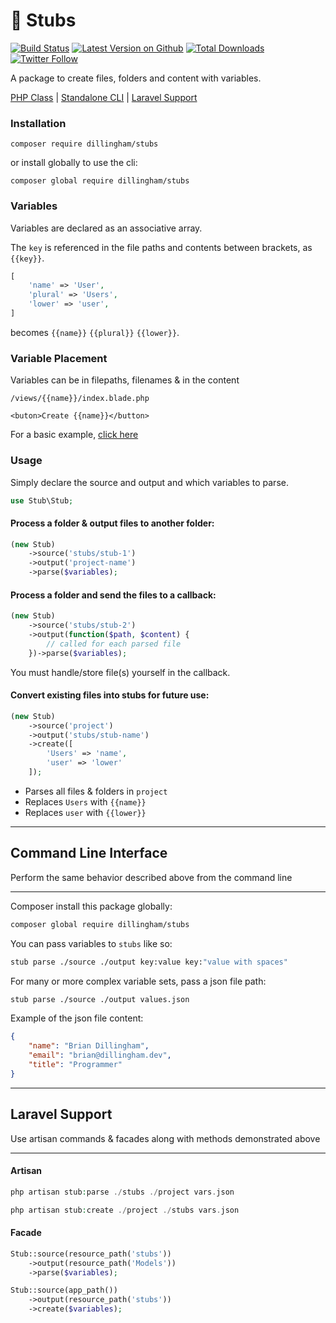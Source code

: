 # 📂 Stubs

[![Build Status](https://travis-ci.com/dillingham/stubs.svg?branch=master)](https://travis-ci.com/dillingham/stubs)
[![Latest Version on Github](https://img.shields.io/github/release/dillingham/stubs.svg?style=flat-square)](https://packagist.org/packages/dillingham/stubs)
[![Total Downloads](https://img.shields.io/packagist/dt/dillingham/stubs.svg?style=flat-square)](https://packagist.org/packages/dillingham/stubs) [![Twitter Follow](https://img.shields.io/twitter/follow/dillinghammm?color=%231da1f1&label=Twitter&logo=%231da1f1&logoColor=%231da1f1&style=flat-square)](https://twitter.com/dillinghammm)

A package to create files, folders and content with variables.

[PHP Class](https://github.com/dillingham/stubs#usage) | [Standalone CLI](https://github.com/dillingham/stubs#command-line-interface) | [Laravel Support](https://github.com/dillingham/stubs#laravel-support) 

### Installation

```
composer require dillingham/stubs
```
or install globally to use the cli:
```
composer global require dillingham/stubs
```

### Variables

Variables are declared as an associative array.

The `key` is referenced in the file paths and contents between brackets, as `{{key}}`.

```php
[
    'name' => 'User',
    'plural' => 'Users',
    'lower' => 'user',
]
```

becomes `{{name}}` `{{plural}}` `{{lower}}`.

### Variable Placement

Variables can be in filepaths, filenames & in the content

```
/views/{{name}}/index.blade.php
```
```
<buton>Create {{name}}</button>
```

For a basic example, [click here](https://github.com/dillingham/stubs/tree/master/tests/stubs)

### Usage

Simply declare the source and output and which variables to parse.
```php
use Stub\Stub;
```
#### Process a folder & output files to another folder:
```php
(new Stub)
    ->source('stubs/stub-1')
    ->output('project-name')
    ->parse($variables);
```

#### Process a folder and send the files to a callback:
```php
(new Stub)
    ->source('stubs/stub-2')
    ->output(function($path, $content) {
        // called for each parsed file
    })->parse($variables);
```
You must handle/store file(s) yourself in the callback.

#### Convert existing files into stubs for future use:
```php
(new Stub)
    ->source('project')
    ->output('stubs/stub-name')
    ->create([
        'Users' => 'name',
        'user' => 'lower'
    ]);
```

- Parses all files & folders in `project`
- Replaces `Users` with `{{name}}`
- Replaces `user` with `{{lower}}`

---

## Command Line Interface

Perform the same behavior described above from the command line

---
Composer install this package globally:

```bash
composer global require dillingham/stubs
```

You can pass variables to `stubs` like so:

```bash
stub parse ./source ./output key:value key:"value with spaces"
```

For many or more complex variable sets, pass a json file path:

```bash
stub parse ./source ./output values.json
```

Example of the json file content:

```json
{
    "name": "Brian Dillingham",
    "email": "brian@dillingham.dev",
    "title": "Programmer"
}
```

---

## Laravel Support

Use artisan commands & facades along with methods demonstrated above

---

#### Artisan
```php
php artisan stub:parse ./stubs ./project vars.json
```
```php
php artisan stub:create ./project ./stubs vars.json
```

#### Facade

```php
Stub::source(resource_path('stubs'))
    ->output(resource_path('Models'))
    ->parse($variables);
```
```php
Stub::source(app_path())
    ->output(resource_path('stubs'))
    ->create($variables);
```
